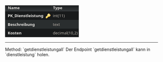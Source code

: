 ![Database Image of Table dienstleistung](../img/getdienstleistungall.png)

<hr>
Method: `getdienstleistungall`
Der Endpoint `getdienstleistungall` kann in `dienstleistung` holen.